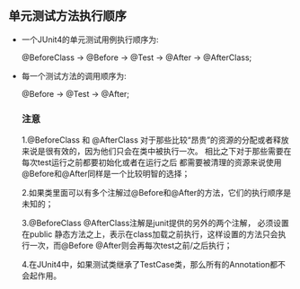 ## 单元测试方法执行顺序

- 一个JUnit4的单元测试用例执行顺序为:

  @BeforeClass -> @Before -> @Test -> @After -> @AfterClass; 


- 每一个测试方法的调用顺序为:

  @Before -> @Test -> @After;
  
  
  
  
  
  ### 注意
  1.@BeforeClass 和 @AfterClass
  对于那些比较“昂贵”的资源的分配或者释放来说是很有效的，因为他们只会在类中被执行一次。
  相比之下对于那些需要在每次test运行之前都要初始化或者在运行之后
  都需要被清理的资源来说使用@Before和@After同样是一个比较明智的选择；
  
  2.如果类里面可以有多个注解过@Before和@After的方法，它们的执行顺序是未知的；
  
  
  3.@BeforeClass  @AfterClass注解是junit提供的另外的两个注解，
  必须设置在public 静态方法之上，表示在class加载之前执行，这样设置的方法只会执行一次，而@Before @After则会再每次test之前/之后执行；
  
  
  
  4.在JUnit4中，如果测试类继承了TestCase类，那么所有的Annotation都不会起作用。